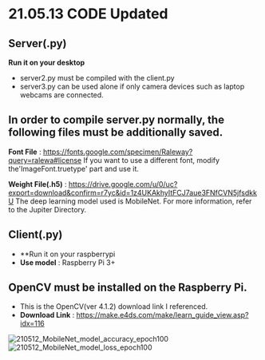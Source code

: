 # 21.05.13 CODE Updated

## Server(.py)
**Run it on your desktop**
* server2.py must be compiled with the client.py
* server3.py can be used alone if only camera devices such as laptop webcams are connected.

## In order to compile server.py normally, the following files must be additionally saved.
**Font File** : https://fonts.google.com/specimen/Raleway?query=ralewa#license
If you want to use a different font, modify the'ImageFont.truetype' part and use it.

**Weight File(.h5)** : https://drive.google.com/u/0/uc?export=download&confirm=r7yc&id=1z4UKAkhyItFCJ7aue3FNfCVN5jfsdkkU
The deep learning model used is MobileNet. For more information, refer to the Jupiter Directory.

## Client(.py)
* **Run it on your raspberrypi
* **Use model** : Raspberry Pi 3+

## OpenCV must be installed on the Raspberry Pi.
* This is the OpenCV(ver 4.1.2) download link I referenced.
* **Download Link** : https://make.e4ds.com/make/learn_guide_view.asp?idx=116


![210512_MobileNet_model_accuracy_epoch100](https://user-images.githubusercontent.com/75024126/117928225-3690d780-b336-11eb-94c9-e22fbc7a681c.png)
![210512_MobileNet_model_loss_epoch100](https://user-images.githubusercontent.com/75024126/117928234-38f33180-b336-11eb-9427-f2ed5f119339.png)
